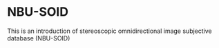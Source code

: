 # NBU-SOID
This is an introduction of stereoscopic omnidirectional image subjective database (NBU-SOID)
